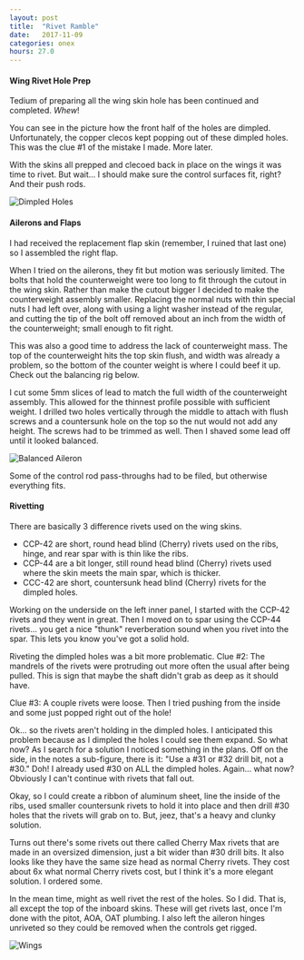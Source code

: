 ```yaml
---
layout: post
title:  "Rivet Ramble"
date:   2017-11-09 
categories: onex
hours: 27.0
---
```


#### Wing Rivet Hole Prep

Tedium of preparing all the wing skin hole has been continued and completed.  *Whew*!

You can see in the picture how the front half of the holes are dimpled.  Unfortunately, the copper clecos kept popping out of these dimpled holes.  This was the clue #1 of the mistake I made.  More later.

With the skins all prepped and clecoed back in place on the wings it was time to rivet.  But wait... I should make sure the control surfaces fit, right?  And their push rods.
  
![Dimpled Holes](/onex/img/2017-11-09/2.jpg)

#### Ailerons and Flaps

I had received the replacement flap skin (remember, I ruined that last one) so I assembled the right flap.  

When I tried on the ailerons, they fit but motion was seriously limited.  The bolts that hold the counterweight were too long to fit through the cutout in the wing skin.  Rather than make the cutout bigger I decided to make the counterweight assembly smaller.  Replacing the normal nuts with thin special nuts I had left over, along with using a light washer instead of the regular, and cutting the tip of the bolt off removed about an inch from the width of the counterweight; small enough to fit right.

This was also a good time to address the lack of counterweight mass.  The top of the counterweight hits the top skin flush, and width was already a problem, so the bottom of the counter weight is where I could beef it up.  Check out the balancing rig below.
   
I cut some 5mm slices of lead to match the full width of the counterweight assembly.  This allowed for the thinnest profile possible with sufficient weight.  I drilled two holes vertically through the middle to attach with flush screws and a countersunk hole on the top so the nut would not add any height.  The screws had to be trimmed as well.  Then I shaved some lead off until it looked balanced.  

![Balanced Aileron](/onex/img/2017-11-09/3.jpg)

Some of the control rod pass-throughs had to be filed, but otherwise everything fits.

#### Rivetting

There are basically 3 difference rivets used on the wing skins.  

 * CCP-42 are short, round head blind (Cherry) rivets used on the ribs, hinge, and rear spar with is thin like the ribs.
 * CCP-44 are a bit longer, still round head blind (Cherry) rivets used where the skin meets the main spar, which is thicker.
 * CCC-42 are short, countersunk head blind (Cherry) rivets for the dimpled holes.
 
Working on the underside on the left inner panel, I started with the CCP-42 rivets and they went in great.  Then I moved on to spar using the CCP-44 rivets... you get a nice "thunk" reverberation sound when you rivet into the spar.  This lets you know you've got a solid hold. 

Riveting the dimpled holes was a bit more problematic.  Clue #2: The mandrels of the rivets were protruding out more often the usual after being pulled.  This is sign that maybe the shaft didn't grab as deep as it should have.

Clue #3: A couple rivets were loose. Then I tried pushing from the inside and some just popped right out of the hole!

Ok... so the rivets aren't holding in the dimpled holes.  I anticipated this problem because as I dimpled the holes I could see them expand.  So what now?  As I search for a solution I noticed something in the plans.  Off on the side, in the notes a sub-figure, there is it:  "Use a #31 or #32 drill bit, not a #30."  Doh!  I already used #30 on ALL the dimpled holes.  Again... what now?  Obviously I can't continue with rivets that fall out.

Okay, so I could create a ribbon of aluminum sheet, line the inside of the ribs, used smaller countersunk rivets to hold it into place and then drill #30 holes that the rivets will grab on to.  But, jeez, that's a heavy and clunky solution.

Turns out there's some rivets out there called Cherry Max rivets that are made in an oversized dimension, just a bit wider than #30 drill bits.  It also looks like they have the same size head as normal Cherry rivets.  They cost about 6x what normal Cherry rivets cost, but I think it's a more elegant solution.  I ordered some.

In the mean time, might as well rivet the rest of the holes.  So I did.  That is, all except the top of the inboard skins.  These will get rivets last, once I'm done with the pitot, AOA, OAT plumbing.  I also left the aileron hinges unriveted so they could be removed when the controls get rigged.  

![Wings](/onex/img/2017-11-09/1.jpg)

